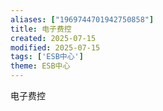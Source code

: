 ```yaml
---
aliases: ["1969744701942750858"]
title: 电子费控
created: 2025-07-15
modified: 2025-07-15
tags: ['ESB中心']
theme: ESB中心
---
```


电子费控